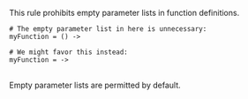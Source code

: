 This rule prohibits empty parameter lists in function definitions.
<pre>
<code># The empty parameter list in here is unnecessary:
myFunction = () -&gt;

# We might favor this instead:
myFunction = -&gt;
</code>
</pre>
Empty parameter lists are permitted by default.